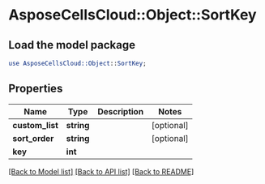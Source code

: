 # AsposeCellsCloud::Object::SortKey

## Load the model package
```perl
use AsposeCellsCloud::Object::SortKey;
```

## Properties
Name | Type | Description | Notes
------------ | ------------- | ------------- | -------------
**custom_list** | **string** |  | [optional] 
**sort_order** | **string** |  | [optional] 
**key** | **int** |  | 

[[Back to Model list]](../README.md#documentation-for-models) [[Back to API list]](../README.md#documentation-for-api-endpoints) [[Back to README]](../README.md)


